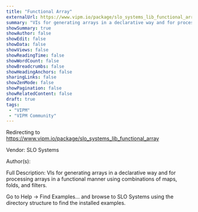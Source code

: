 ```yaml
---
title: "Functional Array"
externalUrl: https://www.vipm.io/package/slo_systems_lib_functional_array
summary: "VIs for generating arrays in a declarative way and for processing arrays in a functional manner using combinations of maps, folds, and filters."
showSummary: true
showAuthor: false
showEdit: false
showData: false
showViews: false
showReadingTime: false
showWordCount: false
showBreadcrumbs: false
showHeadingAnchors: false
sharingLinks: false
showZenMode: false
showPagination: false
showRelatedContent: false
draft: true
tags:
 - "VIPM"
 - "VIPM Community"
---
```


Redirecting to https://www.vipm.io/package/slo_systems_lib_functional_array

Vendor: SLO Systems

Author(s):  
 
Full Description:
VIs for generating arrays in a declarative way and for processing arrays in a functional manner using combinations of maps, folds, and filters.

Go to Help -> Find Examples... and browse to SLO Systems using the directory structure to find the installed examples.